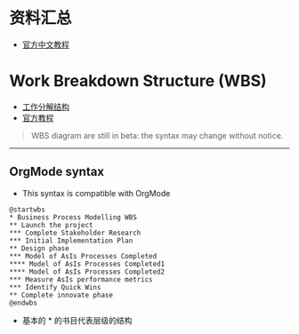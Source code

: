 # 资料汇总
- [官方中文教程](https://plantuml.com/zh/)

# Work Breakdown Structure (WBS)
- [工作分解结构](https://wiki.mbalib.com/wiki/%E5%B7%A5%E4%BD%9C%E5%88%86%E8%A7%A3%E7%BB%93%E6%9E%84)
- [官方教程](https://plantuml.com/zh/wbs-diagram)
> WBS diagram are still in beta: the syntax may change without notice.

  ---
## OrgMode syntax
- This syntax is compatible with OrgMode

```plantuml
@startwbs
* Business Process Modelling WBS
** Launch the project
*** Complete Stakeholder Research
*** Initial Implementation Plan
** Design phase
*** Model of AsIs Processes Completed
**** Model of AsIs Processes Completed1
**** Model of AsIs Processes Completed2
*** Measure AsIs performance metrics
*** Identify Quick Wins
** Complete innovate phase
@endwbs
```
- 基本的 * 的书目代表层级的结构